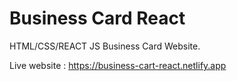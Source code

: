 <h1>Business Card React</h1>
HTML/CSS/REACT JS Business Card Website.

Live website : https://business-cart-react.netlify.app
